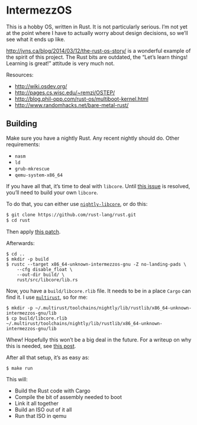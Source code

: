 # IntermezzOS

This is a hobby OS, written in Rust. It is not particularly serious. I’m
not yet at the point where I have to actually worry about design decisions, so
we’ll see what it ends up like.

http://jvns.ca/blog/2014/03/12/the-rust-os-story/ is a wonderful example of the
spirit of this project. The Rust bits are outdated, the “Let’s learn things!
Learning is great!” attitude is very much not.


Resources:

* http://wiki.osdev.org/
* http://pages.cs.wisc.edu/~remzi/OSTEP/
* http://blog.phil-opp.com/rust-os/multiboot-kernel.html
* http://www.randomhacks.net/bare-metal-rust/

## Building

Make sure you have a nightly Rust. Any recent nightly should do. Other requirements:

* `nasm`
* `ld`
* `grub-mkrescue`
* `qemu-system-x86_64`

If you have all that, it’s time to deal with `libcore`. Until [this
issue](https://github.com/rust-lang/rfcs/issues/1364) is resolved, you’ll need
to build your own `libcore`.

To do that, you can either use
[`nightly-libcore`](https://github.com/phil-opp/nightly-libcore), or do this:

```bash
$ git clone https://github.com/rust-lang/rust.git
$ cd rust
```

Then apply [this
patch](https://github.com/thepowersgang/rust-barebones-kernel/blob/master/libcore_nofp.patch).

Afterwards:

```
$ cd ..
$ mkdir -p build
$ rustc --target x86_64-unknown-intermezzos-gnu -Z no-landing-pads \
    --cfg disable_float \
    --out-dir build/ \
    rust/src/libcore/lib.rs
```

Now, you have a `build/libcore.rlib` file. It needs to be in a place `Cargo`
can find it. I use [`multirust`](https://github.com/brson/multirust), so for
me:

```
$ mkdir -p ~/.multirust/toolchains/nightly/lib/rustlib/x86_64-unknown-intermezzos-gnu/lib
$ cp build/libcore.rlib ~/.multirust/toolchains/nightly/lib/rustlib/x86_64-unknown-intermezzos-gnu/lib
```

Whew! Hopefully this won’t be a big deal in the future. For a writeup on why
this is needed, see [this
post](http://www.randomhacks.net/2015/11/11/bare-metal-rust-custom-target-kernel-space/).

After all that setup, it’s as easy as:

```bash
$ make run
```

This will:

* Build the Rust code with Cargo
* Compile the bit of assembly needed to boot
* Link it all together
* Build an ISO out of it all
* Run that ISO in qemu
